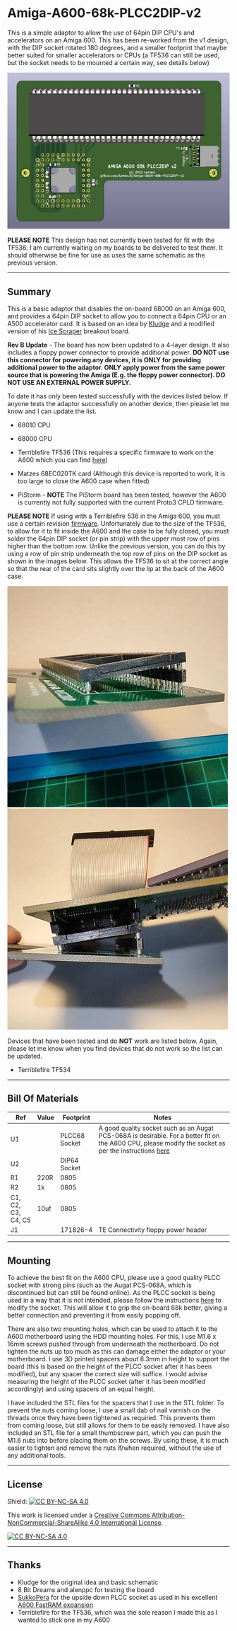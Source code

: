 # Amiga-A600-68k-PLCC2DIP-v2
 This is a simple adaptor to allow the use of 64pin DIP CPU's and accelerators on an Amiga 600. This has been re-worked from the v1 design, with the DIP socket rotated 180 degrees, and a smaller footprint that maybe better suited for smaller accelerators or CPUs (a TF536 can still be used, but the socket needs to be mounted a certain way, see details below)

![PLCC2DIPv2](Images/PLCC2DIPv2.jpg)

**PLEASE NOTE** This design has not currently been tested for fit with the TF536. I am currently waiting on my boards to be delivered to test them. It should otherwise be fine for use as uses the same schematic as the previous version. 

---

## Summary
This is a basic adaptor that disables the on-board 68000 on an Amiga 600, and provides a 64pin DIP socket to allow you to connect a 64pin CPU or an A500 accelerator card. It is based on an idea by [Kludge](https://gitlab.com/kludge) and a modified version of his [Ice Scraper](https://gitlab.com/kludge/a600-ice-scraper) breakout board. 

**Rev B Update** - The board has now been updated to a 4-layer design. It also includes a floppy power connector to provide additional power. **DO NOT use this connector for powering any devices, it is ONLY for providing additional power to the adaptor. ONLY apply power from the same power source that is powering the Amiga (E.g. the floppy power connector). DO NOT USE AN EXTERNAL POWER SUPPLY.** 

To date it has only been tested successfully with the devices listed below. If anyone tests the adaptor successfully on another device, then please let me know and I can update the list.

- 68010 CPU
- 68000 CPU
- Terriblefire TF536 (This requires a specific firmware to work on the A600 which you can find [here](https://www.exxoshost.co.uk/forum/viewtopic.php?f=93&t=3438))
- Matzes 68EC020TK card (Although this device is reported to work, it is too large to close the A600 case when fitted)

- PiStorm - **NOTE** The PiStorm board has been tested, however the A600 is currently not fully supported with the current Proto3 CPLD firmware. 

**PLEASE NOTE** If using with a Terriblefire 536 in the Amiga 600, you must use a certain revision [firmware](https://www.exxoshost.co.uk/forum/viewtopic.php?f=93&t=3438). Unfortunately due to the size of the TF536, to allow for it to fit inside the A600 and the case to be fully closed, you must solder the 64pin DIP socket (or pin strip) with the upper most row of pins higher than the bottom row. Unlike the previous version, you can do this by using a row of pin strip underneath the top row of pins on the DIP socket as shown in the images below. This allows the TF536 to sit at the correct angle so that the rear of the card sits slightly over the lip at the back of the A600 case.

![DIP Socket1](Images/DIP-Socket1.jpg)![DIP Socket2](Images/DIP-Socket2.jpg)

Devices that have been tested and do **NOT** work are listed below. Again, please let me know when you find devices that do not work so the list can be updated. 

- Terriblefire TF534

---

## Bill Of Materials

| Ref | Value | Footprint | Notes |
| ----------- | ----------- | ----------- | ----------- |
| U1 |  | PLCC68 Socket| A good quality socket such as an Augat PCS-068A is desirable. For a better fit on the A600 CPU, please modify the socket as per the instructions [here](PLCC-Rework.md) |
| U2 |  | DIP64 Socket | |
| R1 | 220R | 0805 | |
| R2 | 1k | 0805 | |
| C1, C2, C3, C4, C5 | 10uf | 0805 | |
| J1 |  | 171826-4 | TE Connectivity floppy power header |

---

## Mounting

To achieve the best fit on the A600 CPU, please use a good quality PLCC socket with strong pins (such as the Augat PCS-068A, which is discontinued but can still be found online). As the PLCC socket is being used in a way that it is not intended, please follow the instructions [here](PLCC-Rework.md) to modify the socket. This will allow it to grip the on-board 68k better, giving a better connection and preventing it from easily popping off.

There are also two mounting holes, which can be used to attach it to the A600 motherboard using the HDD mounting holes. For this, I use M1.6 x 16mm screws pushed through from underneath the motherboard. Do not tighten the nuts up too much as this can damage either the adaptor or your motherboard. I use 3D printed spacers about 8.3mm in height to support the board (this is based on the height of the PLCC socket after it has been modified), but any spacer the correct size will suffice. I would advise measuring the height of the PLCC socket (after it has been modified accordingly) and using spacers of an equal height. 

I have included the STL files for the spacers that I use in the STL folder. To prevent the nuts coming loose, I use a small dab of nail varnish on the threads once they have been tightened as required. This prevents them from coming loose, but still allows for them to be easily removed. I have also included an STL file for a small thumbscrew part, which you can push the M1.6 nuts into before placing them on the screws. By using these, it is much easier to tighten and remove the nuts if/when required, without the use of any additional tools.

---

## License

Shield: [![CC BY-NC-SA 4.0][cc-by-nc-sa-shield]][cc-by-nc-sa]

This work is licensed under a [Creative Commons Attribution-NonCommercial-ShareAlike 4.0
International License][cc-by-nc-sa].

[![CC BY-NC-SA 4.0][cc-by-nc-sa-image]][cc-by-nc-sa]

[cc-by-nc-sa]: http://creativecommons.org/licenses/by-nc-sa/4.0/
[cc-by-nc-sa-image]: https://licensebuttons.net/l/by-nc-sa/4.0/88x31.png
[cc-by-nc-sa-shield]: https://img.shields.io/badge/License-CC%20BY--NC--SA%204.0-lightgrey.svg

---

## Thanks

- Kludge for the original idea and basic schematic
- 8 Bit Dreams and alenppc for testing the board
- [SukkoPera](https://github.com/SukkoPera) for the upside down PLCC socket as used in his excellent [A600 FastRAM expansion](https://github.com/SukkoPera/OpenAmiga600FastRamExpansion)
- Terriblefire for the TF536, which was the sole reason I made this as I wanted to stick one in my A600
